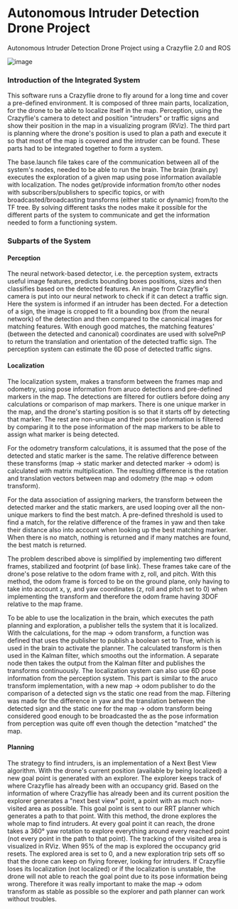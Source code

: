 # Autonomous Intruder Detection Drone Project

Autonomous Intruder Detection Drone Project using a Crazyflie 2.0 and ROS

![image](https://user-images.githubusercontent.com/78739982/188849201-055e8760-7e4b-4de9-9701-4e7d9e1ca295.png)


### Introduction of the Integrated System
This software runs a Crazyflie drone to fly around for a long time and cover a pre-defined environment. It is composed of three main parts, localization, for the drone to be able to localize itself in the map. Perception, using the Crazyflie's camera to detect and position "intruders" or traffic signs and show their position in the map in a visualizing program (RViz). The third part is planning where the drone's position is used to plan a path and execute it so that most of the map is covered and the intruder can be found. These parts had to be integrated together to form a system. 

The base.launch file takes care of the communication between all of the system's nodes, needed to be able to run the brain. The brain (brain.py) executes the exploration of a given map using pose information available with localization. The nodes get/provide information from/to other nodes with subscribers/publishers to specific topics, or with broadcasted/broadcasting transforms (either static or dynamic) from/to the TF tree. By solving different tasks the nodes make it possible for the different parts of the system to communicate and get the information needed to form a functioning system.
    
### Subparts of the System
#### Perception
 The neural network-based detector, i.e. the perception system, extracts useful image features, predicts bounding boxes positions, sizes and then classifies based on the detected features. An image from Crazyflie's camera is put into our neural network to check if it can detect a traffic sign. Here the system is informed if an intruder has been dected. For a detection of a sign, the image is cropped to fit a bounding box (from the neural network) of the detection and then compared to the canonical images for matching features. With enough good matches, the matching features' (between the detected and canonical) coordinates are used with solvePnP to return the translation and orientation of the detected traffic sign. The perception system can estimate the 6D pose of detected traffic signs. 

#### Localization
The localization system, makes a transform between the frames map and odometry, using pose information from aruco detections and pre-defined markers in the map. The detections are filtered for outliers before doing any calculations or comparison of map markers. There is one unique marker in the map, and the drone's starting position is so that it starts off by detecting that marker. The rest are non-unique and their pose information is filtered by comparing it to the pose information of the map markers to be able to assign what marker is being detected. 
	
For the odometry transform calculations, it is assumed that the pose of the detected and static marker is the same. The relative difference between these transforms (map $\rightarrow$ static marker and detected marker -> odom) is calculated with matrix multiplication. The resulting difference is the rotation and translation vectors between map and odometry (the map -> odom transform).
       
For the data association of assigning markers, the transform between the detected marker and the static markers, are used looping over all the non-unique markers to find the best match. A pre-defined threshold is used to find a match, for the relative difference of the frames in yaw and then take their distance also into account when looking up the best matching marker. When there is no match, nothing is returned and if many matches are found, the best match is returned.
	
The problem described above is simplified by implementing two different frames, stabilized and footprint (of base link). These frames take care of the drone's pose relative to the odom frame with z, roll, and pitch. With this method, the odom frame is forced to be on the ground plane, only having to take into account x, y, and yaw coordinates (z, roll and pitch set to 0) when implementing the transform and therefore the odom frame having 3DOF relative to the map frame.
	
To be able to use the localization in the brain, which executes the path planning and exploration, a publisher tells the system that it is localized. With the calculations, for the map -> odom transform, a function was defined that uses the publisher to publish a boolean set to True, which is used in the brain to activate the planner. The calculated transform is then used in the Kalman filter, which smooths out the information. A separate node then takes the output from the Kalman filter and publishes the transforms continuously.
The localization system can also use 6D pose information from the perception system. This part is similar to the aruco transform implementation, with a new map -> odom publisher to do the comparison of a detected sign vs the static one read from the map. Filtering was made for the difference in yaw and the translation between the detected sign and the static one for the map -> odom transform being considered good enough to be broadcasted the as the pose information from perception was quite off even though the detection "matched" the map.


#### Planning
The strategy to find intruders, is an implementation of a Next Best View algorithm. With the drone's current position (available by being localized) a new goal point is generated with an explorer. The explorer keeps track of where Crazyflie has already been with an occupancy grid. Based on the information of where Crazyflie has already been and its current position the explorer generates a "next best view" point, a point with as much non-visited area as possible. This goal point is sent to our RRT planner which generates a path to that point. With this method, the drone explores the whole map to find intruders. At every goal point it can reach, the drone takes a 360° yaw rotation to explore everything around every reached point (not every point in the path to that point). The tracking of the visited area is visualized in RViz. When 95% of the map is explored the occupancy grid resets. The explored area is set to 0, and a new exploration trip sets off so that the drone can keep on flying forever, looking for intruders. If Crazyflie loses its localization (not localized) or if the localization is unstable, the drone will not able to reach the goal point due to its pose information being wrong. Therefore it was really important to make the map -> odom transform as stable as possible so the explorer and path planner can work without troubles.
